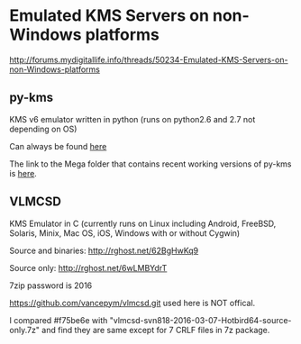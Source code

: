 # Emulated KMS Servers on non-Windows platforms

<http://forums.mydigitallife.info/threads/50234-Emulated-KMS-Servers-on-non-Windows-platforms>

## py-kms

KMS v6 emulator written in python (runs on python2.6 and 2.7 not depending on OS)

Can always be found [here](http://forums.mydigitallife.info/threads/50234-Emulated-KMS-Servers-on-non-Windows-platforms/page2?p=840410&viewfull=1#post840410)

The link to the Mega folder that contains recent working versions of py-kms is [here](https://mega.co.nz/#F!6pIGEbhQ!DE2twA7dVG5C4knjAq56zQ).

## VLMCSD

KMS Emulator in C (currently runs on Linux including Android, FreeBSD, Solaris, Minix, Mac OS, iOS, Windows with or without Cygwin)

Source and binaries: <http://rghost.net/62BgHwKq9>

Source only: <http://rghost.net/6wLMBYdrT>

7zip password is 2016

https://github.com/vancepym/vlmcsd.git used here is NOT offical.

I compared #f75be6e with "vlmcsd-svn818-2016-03-07-Hotbird64-source-only.7z" and find they are same except for 7 CRLF files in 7z package.
